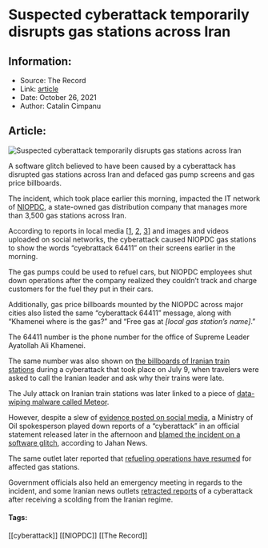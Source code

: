 # Suspected cyberattack temporarily disrupts gas stations across Iran
### 

## Information:
+ Source: The Record
+ Link: [article](https://therecord.media/suspected-cyberattack-temporarily-disrupts-gas-stations-across-iran/)
+ Date: October 26, 2021
+ Author: Catalin Cimpanu


## Article:
![Suspected cyberattack temporarily disrupts gas stations across Iran](https://therecord.media/wp-content/uploads/2021/10/gas-station-fuel-car.png)

A software glitch believed to have been caused by a cyberattack has disrupted gas stations across Iran and defaced gas pump screens and gas price billboards.


The incident, which took place earlier this morning, impacted the IT network of [NIOPDC](https://www.niopdc.ir/en/home), a state-owned gas distribution company that manages more than 3,500 gas stations across Iran.


According to reports in local media [[1](https://www.isna.ir/news/1400080402560/%D9%BE%D8%A7%D8%B3%D8%AE-%D9%88%D8%B2%D8%A7%D8%B1%D8%AA-%D9%86%D9%81%D8%AA-%D8%AF%D8%B1%D8%A8%D8%A7%D8%B1%D9%87-%D8%A7%D8%AE%D8%AA%D9%84%D8%A7%D9%84-%D8%A7%D9%85%D8%B1%D9%88%D8%B2-%D8%AF%D8%B1-%D9%BE%D9%85%D9%BE-%D8%A8%D9%86%D8%B2%DB%8C%D9%86-%D9%87%D8%A7), [2](https://www.isna.ir/news/1400080402560/%D9%BE%D8%A7%D8%B3%D8%AE-%D9%88%D8%B2%D8%A7%D8%B1%D8%AA-%D9%86%D9%81%D8%AA-%D8%AF%D8%B1%D8%A8%D8%A7%D8%B1%D9%87-%D8%A7%D8%AE%D8%AA%D9%84%D8%A7%D9%84-%D8%A7%D9%85%D8%B1%D9%88%D8%B2-%D8%AF%D8%B1-%D9%BE%D9%85%D9%BE-%D8%A8%D9%86%D8%B2%DB%8C%D9%86-%D9%87%D8%A7), [3](https://www.iranintl.com/20211026577400)] and images and videos uploaded on social networks, the cyberattack caused NIOPDC gas stations to show the words “cyebrattack 64411” on their screens earlier in the morning.


The gas pumps could be used to refuel cars, but NIOPDC employees shut down operations after the company realized they couldn’t track and charge customers for the fuel they put in their cars.





Additionally, gas price billboards mounted by the NIOPDC across major cities also listed the same “cyberattack 64411” message, along with “Khamenei where is the gas?” and “Free gas at *[local gas station’s name]*.”


The 64411 number is the phone number for the office of Supreme Leader Ayatollah Ali Khamenei.


The same number was also shown on [the billboards of Iranian train stations](https://therecord.media/cyber-attack-disrupts-irans-national-railway-system/) during a cyberattack that took place on July 9, when travelers were asked to call the Iranian leader and ask why their trains were late.


The July attack on Iranian train stations was later linked to a piece of [data-wiping malware called Meteor](https://therecord.media/cyber-attack-on-iranian-railway-was-a-wiper-incident-not-ransomware/).





However, despite a slew of [evidence posted on social media](https://www.instagram.com/iranintltv/), a Ministry of Oil spokesperson played down reports of a “cyberattack” in an official statement released later in the afternoon and [blamed the incident on a software glitch](http://www.jahannews.com/video/779991/%D8%B9%D9%84%D8%AA-%D9%85%D8%B4%DA%A9%D9%84-%D8%AC%D8%A7%DB%8C%DA%AF%D8%A7%D9%87-%D9%87%D8%A7%DB%8C-%D8%B3%D9%88%D8%AE%D8%AA-%D9%81%DB%8C%D9%84%D9%85), according to Jahan News.


The same outlet later reported that [refueling operations have resumed](http://www.jahannews.com/video/780003/%D8%B3%D8%B1%DA%AF%DB%8C%D8%B1%DB%8C-%D8%B3%D9%88%D8%AE%D8%AA-%D8%B1%D8%B3%D8%A7%D9%86%DB%8C-%D8%A8%D8%B1%D8%AE%DB%8C-%D8%AC%D8%A7%DB%8C%DA%AF%D8%A7%D9%87-%D9%87%D8%A7) for affected gas stations.


Government officials also held an emergency meeting in regards to the incident, and some Iranian news outlets [retracted reports](https://www.isna.ir/news/1400080402626/%D8%AA%D9%88%D8%B6%DB%8C%D8%AD-%D8%AA%DA%A9%D9%85%DB%8C%D9%84%DB%8C-%D8%A7%DB%8C%D8%B3%D9%86%D8%A7-%D8%AF%D8%B1%D8%A8%D8%A7%D8%B1%D9%87-%D8%AD%D8%B0%D9%81-%D8%AE%D8%A8%D8%B1-%D9%82%D8%B7%D8%B9-%D9%86%D8%A7%DA%AF%D9%87%D8%A7%D9%86%DB%8C-%D8%A8%D9%86%D8%B2%DB%8C%D9%86-%D8%AF%D8%B1-%D8%AC%D8%A7%DB%8C%DA%AF%D8%A7%D9%87-%D9%87%D8%A7%DB%8C) of a cyberattack after receiving a scolding from the Iranian regime.





#### Tags:
[[cyberattack]] [[NIOPDC]] [[The Record]]
